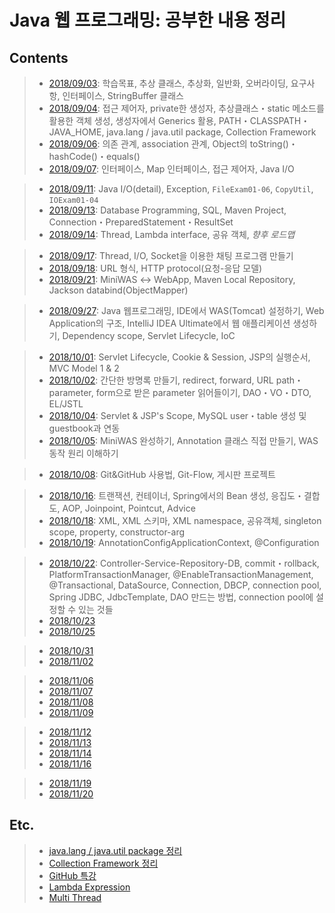 # Java 웹 프로그래밍: 공부한 내용 정리

## Contents

> - [2018/09/03](https://github.com/gyumin-kim/jwpm-2/blob/master/daily/180903.md): 학습목표, 추상 클래스, 추상화, 일반화, 오버라이딩, 요구사항, 인터페이스, StringBuffer 클래스
> - [2018/09/04](https://github.com/gyumin-kim/jwpm-2/blob/master/daily/180904.md): 접근 제어자, private한 생성자, 추상클래스・static 메소드를 활용한 객체 생성, 생성자에서 Generics 활용, PATH・CLASSPATH・JAVA_HOME, java.lang / java.util package, Collection Framework
> - [2018/09/06](https://github.com/gyumin-kim/jwpm-2/blob/master/daily/180906.md): 의존 관계, association 관계, Object의 toString()・hashCode()・equals()
> - [2018/09/07](https://github.com/gyumin-kim/jwpm-2/blob/master/daily/180907.md): 인터페이스, Map 인터페이스, 접근 제어자, Java I/O


> - [2018/09/11](https://github.com/gyumin-kim/jwpm-2/blob/master/daily/180911.md): Java I/O(detail), Exception, `FileExam01-06`, `CopyUtil`, `IOExam01-04`
> - [2018/09/13](https://github.com/gyumin-kim/jwpm-2/blob/master/daily/180913.md): Database Programming, SQL, Maven Project, Connection・PreparedStatement・ResultSet
> - [2018/09/14](https://github.com/gyumin-kim/jwpm-2/blob/master/daily/180914.md): Thread, Lambda interface, 공유 객체, *향후 로드맵*


> - [2018/09/17](https://github.com/gyumin-kim/jwpm-2/blob/master/daily/180917.md): Thread, I/O, Socket을 이용한 채팅 프로그램 만들기
> - [2018/09/18](https://github.com/gyumin-kim/jwpm-2/blob/master/daily/180918.md): URL 형식, HTTP protocol(요청-응답 모델)
> - [2018/09/21](https://github.com/gyumin-kim/jwpm-2/blob/master/daily/180921.md): MiniWAS ↔︎ WebApp, Maven Local Repository, Jackson databind(ObjectMapper)


> - [2018/09/27](https://github.com/gyumin-kim/jwpm-2/blob/master/daily/180927.md): Java 웹프로그래밍, IDE에서 WAS(Tomcat) 설정하기, Web Application의 구조, IntelliJ IDEA Ultimate에서 웹 애플리케이션 생성하기, Dependency scope, Servlet Lifecycle, IoC


> - [2018/10/01](https://github.com/gyumin-kim/jwpm-2/blob/master/daily/181001.md): Servlet Lifecycle, Cookie & Session, JSP의 실행순서, MVC Model 1 & 2
> - [2018/10/02](https://github.com/gyumin-kim/jwpm-2/blob/master/daily/181002.md): 간단한 방명록 만들기, redirect, forward, URL path・parameter, form으로 받은 parameter 읽어들이기, DAO・VO・DTO, EL/JSTL
> - [2018/10/04](https://github.com/gyumin-kim/jwpm-2/blob/master/daily/181004.md): Servlet & JSP's Scope, MySQL user・table 생성 및 guestbook과 연동
> - [2018/10/05](https://github.com/gyumin-kim/jwpm-2/blob/master/daily/181005.md): MiniWAS 완성하기, Annotation 클래스 직접 만들기, WAS 동작 원리 이해하기


> - [2018/10/08](https://github.com/gyumin-kim/jwpm-2/blob/master/daily/181008.md): Git&GitHub 사용법, Git-Flow, 게시판 프로젝트


> - [2018/10/16](https://github.com/gyumin-kim/jwpm-2/blob/master/daily/181016.md): 트랜잭션, 컨테이너, Spring에서의 Bean 생성, 응집도・결합도, AOP, Joinpoint, Pointcut, Advice
> - [2018/10/18](https://github.com/gyumin-kim/jwpm-2/blob/master/daily/181018.md): XML, XML 스키마, XML namespace, 공유객체, singleton scope, property, constructor-arg
> - [2018/10/19](https://github.com/gyumin-kim/jwpm-2/blob/master/daily/181019.md): AnnotationConfigApplicationContext, @Configuration


> - [2018/10/22](https://github.com/gyumin-kim/jwpm-2/blob/master/daily/181022.md): Controller-Service-Repository-DB, commit・rollback, PlatformTransactionManager, @EnableTransactionManagement, @Transactional, DataSource, Connection, DBCP, connection pool, Spring JDBC, JdbcTemplate, DAO 만드는 방법, connection pool에 설정할 수 있는 것들
> - [2018/10/23](https://github.com/gyumin-kim/JWPM-2/blob/master/daily/181023.md)
> - [2018/10/25](https://github.com/gyumin-kim/JWPM-2/blob/master/daily/181025.md)

> - [2018/10/31](https://github.com/gyumin-kim/JWPM-2/blob/master/daily/181031.md)
> - [2018/11/02](https://github.com/gyumin-kim/JWPM-2/blob/master/daily/181102.md)

> - [2018/11/06](https://github.com/gyumin-kim/JWPM-2/blob/master/daily/181106.md)
> - [2018/11/07](https://github.com/gyumin-kim/JWPM-2/blob/master/daily/181107.md)
> - [2018/11/08](https://github.com/gyumin-kim/JWPM-2/blob/master/daily/181108.md)
> - [2018/11/09](https://github.com/gyumin-kim/JWPM-2/blob/master/daily/181109.md)

> - [2018/11/12](https://github.com/gyumin-kim/JWPM-2/blob/master/daily/181112.md)
> - [2018/11/13](https://github.com/gyumin-kim/JWPM-2/blob/master/daily/181113.md)
> - [2018/11/14](https://github.com/gyumin-kim/JWPM-2/blob/master/daily/181114.md)
> - [2018/11/16](https://github.com/gyumin-kim/JWPM-2/blob/master/daily/181116.md)

> - [2018/11/19](https://github.com/gyumin-kim/JWPM-2/blob/master/daily/181119.md)
> - [2018/11/20](https://github.com/gyumin-kim/JWPM-2/blob/master/daily/181120.md)

## Etc.

> - [java.lang / java.util package 정리](https://github.com/gyumin-kim/JWPM-2/blob/master/etc/java.lang_java.util_package.md)
> - [Collection Framework 정리](https://github.com/gyumin-kim/JWPM-2/blob/master/etc/CollectionFramework.md)
> - [GitHub 특강](https://github.com/gyumin-kim/JWPM-2/blob/master/etc/Github_lecture.md)
> - [Lambda Expression](https://github.com/gyumin-kim/JWPM-2/blob/master/etc/LambdaExpression.md)
> - [Multi Thread](https://github.com/gyumin-kim/JWPM-2/blob/master/etc/MultiThread.md)

